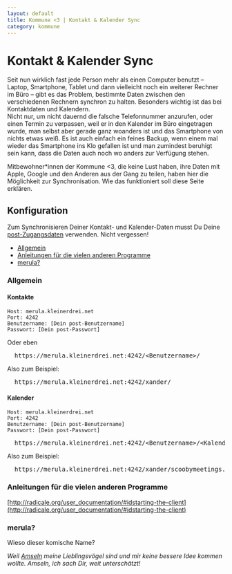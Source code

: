```yaml
---
layout: default
title: Kommune <3 | Kontakt & Kalender Sync
category: kommune
---
```

# Kontakt & Kalender Sync
Seit nun wirklich fast jede Person mehr als einen Computer benutzt – Laptop, Smartphone, Tablet und dann vielleicht noch ein weiterer Rechner im Büro – gibt es das Problem, bestimmte Daten zwischen den verschiedenen Rechnern synchron zu halten. Besonders wichtig ist das bei Kontaktdaten und Kalendern.  
Nicht nur, um nicht dauernd die falsche Telefonnummer anzurufen, oder einen Termin zu verpassen, weil er in den Kalender im Büro eingetragen wurde, man selbst aber gerade ganz woanders ist und das Smartphone von nichts etwas weiß. Es ist auch einfach ein feines Backup, wenn einem mal wieder das Smartphone ins Klo gefallen ist und man zumindest beruhigt sein kann, dass die Daten auch noch wo anders zur Verfügung stehen.

Mitbewohner\*innen der Kommune <span class="red-ish">&lt;3</span>, die keine Lust haben, ihre Daten mit Apple, Google und den Anderen aus der Gang zu teilen, haben hier die Möglichkeit zur Synchronisation. Wie das funktioniert soll diese Seite erklären.

## Konfiguration

Zum Synchronisieren Deiner Kontakt- und Kalender-Daten musst Du Deine [post-Zugangsdaten](/kommune/reste-hilfe#zwei-accounts) verwenden. Nicht vergessen!

* [Allgemein](#allgemein)
* [Anleitungen für die vielen anderen Programme](#anleitungen_fr_die_vielen_anderen_programme)
* [merula?](#merula)

### Allgemein

#### Kontakte

    Host: merula.kleinerdrei.net
    Port: 4242
    Benutzername: [Dein post-Benutzername]
    Passwort: [Dein post-Passwort]

Oder eben

<pre>
  https://merula.kleinerdrei.net:4242/<span class="red-ish">&lt;Benutzername&gt;</span>/
</pre>

Also zum Beispiel:

<pre>
  https://merula.kleinerdrei.net:4242/<span class="red-ish">xander</span>/
</pre>

#### Kalender

    Host: merula.kleinerdrei.net
    Port: 4242
    Benutzername: [Dein post-Benutzername]
    Passwort: [Dein post-Passwort]

<pre>
  https://merula.kleinerdrei.net:4242/<span class="red-ish">&lt;Benutzername&gt;</span>/<span class="red-ish">&lt;Kalendername&gt;</span>.ics/
</pre>

Also zum Beispiel:

<pre>
  https://merula.kleinerdrei.net:4242/<span class="red-ish">xander</span>/<span class="red-ish">scoobymeetings</span>.ics/
</pre>

### Anleitungen für die vielen anderen Programme
[http://radicale.org/user_documentation/#idstarting-the-client](http://radicale.org/user_documentation/#idstarting-the-client)

### merula?
Wieso dieser komische Name?

*Weil [Amseln](https://de.wikipedia.org/wiki/Amsel) meine Lieblingsvögel sind und mir keine bessere Idee kommen wollte. Amseln, ich sach Dir, weit unterschätzt!*
